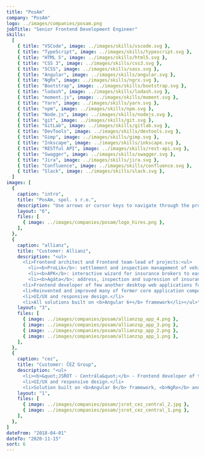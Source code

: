```yaml
---
title: "PosAm"
company: "PosAm"
logo: ../images/companies/posam.png
jobTitle: "Senior Frontend Development Engineer"
skills:
  [
    { title: "VSCode", image: ../images/skills/vscode.svg },
    { title: "TypeScript", image: ../images/skills/typescript.svg },
    { title: "HTML 5", image: ../images/skills/html5.svg },
    { title: "CSS 3", image: ../images/skills/css3.svg },
    { title: "SCSS", image: ../images/skills/sass.svg },
    { title: "Angular", image: ../images/skills/angular.svg },
    { title: "NgRx", image: ../images/skills/ngrx.svg },
    { title: "Bootstrap", image: ../images/skills/bootstrap.svg },
    { title: "lodash", image: ../images/skills/lodash.svg },
    { title: "moment.js", image: ../images/skills/moment.svg },
    { title: "Yarn", image: ../images/skills/yarn.svg },
    { title: "npm", image: ../images/skills/npm.svg },
    { title: "Node.js", image: ../images/skills/nodejs.svg },
    { title: "git", image: ../images/skills/git.svg },
    { title: "GitLab", image: ../images/skills/gitlab.svg },
    { title: "DevTools", image: ../images/skills/devtools.svg },
    { title: "Gimp", image: ../images/skills/gimp.svg },
    { title: "Inkscape", image: ../images/skills/inkscape.svg },
    { title: "RESTful API", image: ../images/skills/rest-api.svg },
    { title: "Swagger", image: ../images/skills/swagger.svg },
    { title: "Jira", image: ../images/skills/jira.svg },
    { title: "Confluence", image: ../images/skills/confluence.svg },
    { title: "Slack", image: ../images/skills/slack.svg },
  ]
images: [
  {
    caption: "intro",
    title: "PosAm, spol. s r.o.",
    description: "Use arrows or cursor keys to navigate through the projects I've participated in...",
    layout: "6",
    files: [
      { image: ../images/companies/posam/logo_hires.png },
    ],
  },
  {
    caption: "allianz",
    title: "Customer: Allianz",
    description: "<ul>
      <li>Frontend architect and Frontend team-lead of projects:<ul>
        <li><b>ProLik</b>: settlement and inspection management of vehicle incident claims</li>
        <li><b>APK</b>: interactive wizard for insurance brokers to easier interaction with client</li>
        <li><b>Agáta</b>: address, inspection and supression of insurance-related crimes</li></ul></li>
      <li>Frontend developer of few another desktop web applications for insurance brokers.</li>
      <li>Reinvented and improved many of former core application components and services.</li>
      <li>UI/UX and responsive design.</li>
      <li>All solutions built on <b>Angular 6+</b> framework</li></ul>",
    layout: "3",
    files: [
      { image: ../images/companies/posam/allianzsp_app_4.png },
      { image: ../images/companies/posam/allianzsp_app_3.png },
      { image: ../images/companies/posam/allianzsp_app_2.png },
      { image: ../images/companies/posam/allianzsp_app_1.png },
    ],
  },
  {
    caption: "cez",
    title: "Customer: ČEZ Group",
    description: "<ul>
      <li><b>&quot;JSŘOT - Centrála&quot;</b> - Frontend developer of the desktop web application for vehicle monitoring and tracking, fleet & asset management.</li>
      <li>UI/UX and responsive design.</li>
      <li>Solution built on <b>Angular 8</b> framework, <b>NgRx</b> and Reactive Forms.</li></ul>",
    layout: "1",
    files: [
      { image: ../images/companies/posam/jsrot_cez_central_2.jpg },
      { image: ../images/companies/posam/jsrot_cez_central_1.png },
    ],
  },
]
dateFrom: "2018-04-01"
dateTo: "2020-11-15"
sort: 6
---
```

